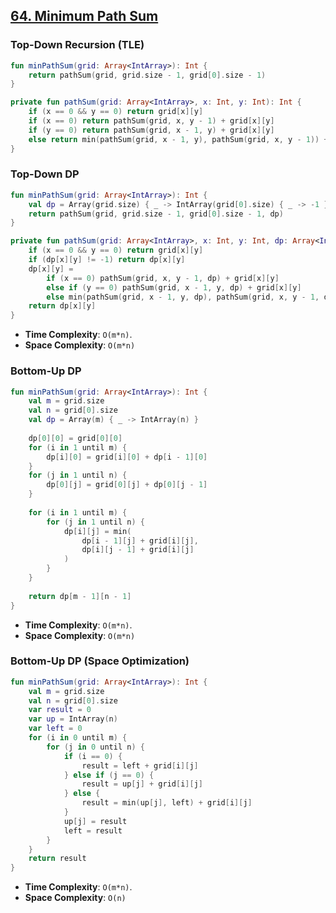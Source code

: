 ## [64. Minimum Path Sum](https://leetcode.com/problems/minimum-path-sum/)

### Top-Down Recursion (TLE)
```kotlin
fun minPathSum(grid: Array<IntArray>): Int {
    return pathSum(grid, grid.size - 1, grid[0].size - 1)
}

private fun pathSum(grid: Array<IntArray>, x: Int, y: Int): Int {
    if (x == 0 && y == 0) return grid[x][y]
    if (x == 0) return pathSum(grid, x, y - 1) + grid[x][y]
    if (y == 0) return pathSum(grid, x - 1, y) + grid[x][y]
    else return min(pathSum(grid, x - 1, y), pathSum(grid, x, y - 1)) + grid[x][y]
}
```

### Top-Down DP
```kotlin
fun minPathSum(grid: Array<IntArray>): Int {
    val dp = Array(grid.size) { _ -> IntArray(grid[0].size) { _ -> -1 } }
    return pathSum(grid, grid.size - 1, grid[0].size - 1, dp)
}

private fun pathSum(grid: Array<IntArray>, x: Int, y: Int, dp: Array<IntArray>): Int {
    if (x == 0 && y == 0) return grid[x][y]
    if (dp[x][y] != -1) return dp[x][y]
    dp[x][y] = 
        if (x == 0) pathSum(grid, x, y - 1, dp) + grid[x][y] 
        else if (y == 0) pathSum(grid, x - 1, y, dp) + grid[x][y] 
        else min(pathSum(grid, x - 1, y, dp), pathSum(grid, x, y - 1, dp)) + grid[x][y]
    return dp[x][y]
}
```

* **Time Complexity**: `O(m*n)`.
* **Space Complexity**: `O(m*n)`

### Bottom-Up DP
```kotlin
fun minPathSum(grid: Array<IntArray>): Int {
    val m = grid.size
    val n = grid[0].size
    val dp = Array(m) { _ -> IntArray(n) }
    
    dp[0][0] = grid[0][0]
    for (i in 1 until m) {
        dp[i][0] = grid[i][0] + dp[i - 1][0]
    }
    for (j in 1 until n) {
        dp[0][j] = grid[0][j] + dp[0][j - 1]
    }
    
    for (i in 1 until m) {
        for (j in 1 until n) {
            dp[i][j] = min(
                dp[i - 1][j] + grid[i][j],
                dp[i][j - 1] + grid[i][j]
            )
        }
    }
    
    return dp[m - 1][n - 1]
}
```
* **Time Complexity**: `O(m*n)`.
* **Space Complexity**: `O(m*n)`

### Bottom-Up DP (Space Optimization)
```kotlin
fun minPathSum(grid: Array<IntArray>): Int {
    val m = grid.size
    val n = grid[0].size
    var result = 0
    var up = IntArray(n)
    var left = 0 
    for (i in 0 until m) {
        for (j in 0 until n) {
            if (i == 0) {
                result = left + grid[i][j]
            } else if (j == 0) {
                result = up[j] + grid[i][j]
            } else {
                result = min(up[j], left) + grid[i][j]
            }
            up[j] = result
            left = result
        }
    }
    return result
}
```

* **Time Complexity**: `O(m*n)`.
* **Space Complexity**: `O(n)`